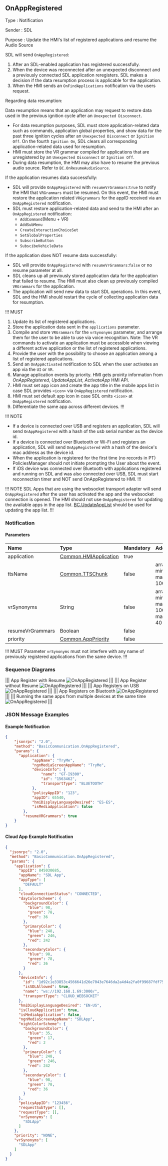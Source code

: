 ## OnAppRegistered

Type
: Notification

Sender
: SDL

Purpose
: Update the HMI's list of registered applications and resume the Audio Source

SDL will send `OnAppRegistered`:

  1. After an SDL-enabled application has registered successfully.
  2. When the device was reconnected after an unexpected disconnect and a previously connected SDL application reregisters. SDL makes a decision if the data resumption process is applicable for the application.
  3. When the HMI sends an `OnFindApplications` notification via the users request.

Regarding data resumption:

Data resumption means that an application may request to restore data used in the previous ignition cycle after an `Unexpected Disconnect`.


  * For data resumption purposes, SDL must store application-related data such as commands, application global properties, and show data for the past three ignition cycles after an `Unexpected Disconnect` or `Ignition Off`. On the fourth  `Ignition On`, SDL clears all corresponding application-related data used for resumption.
  * HMI must store the VR grammar compiled for applications that are unregistered by an `Unexpected Disconnect` or `Ignition Off`.
  * During data resumption, the HMI may also have to resume the previous audio source. Refer to `BC.OnResumeAudioSource`.

If the application resumes data successfully:

  * SDL will provide `OnAppRegistered` with `resumeVrGrammars`:`true` to notify the HMI that `VRGrammars` must be resumed. On this event, the HMI must restore the application related `VRGgrammars` for the appID received via an `OnAppRegistered` notification.
  * SDL must restore application-related data and send to the HMI after an `OnAppRegistered` notification:
    * `AddCommand`(Menu + VR)
    * `AddSubMenu`
    * `CreateInteractionChoiceSet`
    * `SetGlobalProperties`
    * `SubscribeButton`
    * `SubscibeVehicleData`

If the application does NOT resume data successfully:

  * SDL will provide `OnAppRegistered` with `resumeVrGrammars`:`false` or no resume parameter at all.
  * SDL cleans up all previously stored application data for the application that failed to resume. The HMI must also clean up previously compiled `VRGrammars` for the application.
  * The application will send new data to start SDL operations. In this event, SDL and the HMI should restart the cycle of collecting application data for resumption.

!!! MUST

  1. Update its list of registered applications.
  2. Store the application data sent in the `applications` parameter.
  3. Compile and store `VRGrammars` for the `vrSynonyms` parameter, and arrange them for the user to be able to use via voice recognition. Note: The VR commands to activate an application must be accessible when viewing a different active application or the list of registered applications.
  4. Provide the user with the possibility to choose an application among a list of registered applications.
  5. Send an `OnAppActivated` notification to SDL when the user activates an app via the `UI` or `VR`.   
  6. Manage application events by priority. HMI gets proirity information from _OnAppRegistered_, _UpdateAppList_, _ActivateApp_ HMI API.  
  7. HMI must set app icon and create the app title in the mobile apps list in case SDL provides `<icon>` via `OnAppRegistered` notification.  
  8. HMI must set default app icon in case SDL omits `<icon>` at `OnAppRegistered` notification.  
  9. Differentiate the same app across different devices.
!!!

!!! NOTE   
   * If a device is connected over USB and registers an application, SDL will send `OnAppRegistered` with a hash of the usb serial number as the device id.
   * If a device is connected over Bluetooth or Wi-Fi and registers an application, SDL will send `OnAppRegistered` with a hash of the device's mac address as the device id.
   * When the application is registered for the first time (no records in PT) PoliciesManager should not initiate prompting the User about the event.  
   * If iOS device was connected over Bluetooth with applications registered and running on SDL and was also connected over USB, SDL must start reconnection timer and NOT send OnAppRegistered to HMI.
!!!

!!! NOTE
SDL Apps that are using the websocket transport adapter will send `OnAppRegistered` after the user has activated the app and the websocket connection is opened. The HMI should not use `OnAppRegistered` for updating the available apps in the app list. [BC.UpdateAppList](../UpdateAppList) should be used for updating the app list. 
!!!



### Notification

#### Parameters

|Name|Type|Mandatory|Additional|
|:---|:---|:--------|:---------|
|application|[Common.HMIApplication](../../common/structs/#hmiapplication)|true||
|ttsName|[Common.TTSChunk](../../common/structs/#ttschunk)|false|array: true<br>minsize: 1<br>maxsize: 100|
|vrSynonyms|String|false|array: true<br>minsize: 1<br>maxsize: 100<br>maxlength: 40|
|resumeVrGrammars|Boolean|false||
|priority|[Common.AppPriority](../../common/enums/#apppriority)|false||

!!! MUST
  Parameter `vrSynonyms` must not interfere with any name of previously registered applications from the same device.
!!!

### Sequence Diagrams

|||
App Register with Resume
![OnAppRegistered](./assets/OnAppRegisteredResume.png)
|||
|||
App Register without Resume
![OnAppRegistered](./assets/OnAppRegisteredNoResume.png)
|||
|||
App Registers on USB
![OnAppRegistered](./assets/OnAppRegisteredUSB.png)
|||
|||
App Registers on Bluetooth
![OnAppRegistered](./assets/OnAppRegisteredBT.png)
|||
|||
Running the same apps from multiple devices at the same time
![OnAppRegistered](./assets/OnAppRegisteredMultipleDevices.png)
|||

### JSON Message Examples

#### Example Notification

```json
{
	"jsonrpc": "2.0",
	"method": "BasicCommunication.OnAppRegistered",
	"params": {
	  "application": {
			"appName": "TryMe",
			"ngnMediaScreenAppName": "TryMe",
			"deviceInfo": {
				"name": "GT-I9300",
				"id": "1563462",
				"transportType": "BLUETOOTH"
			},
			"policyAppID": "123",
			"appID": 65540,
			"hmiDisplayLanguageDesired": "ES-ES",
			"isMediaApplication": false
		},
		"resumeVRGrammars": true
	}
}
```

#### Cloud App Example Notification

```json
{
  "jsonrpc": "2.0",
  "method": "BasicCommunication.OnAppRegistered",
  "params": {
    "application": {
      "appID": 845030685,
      "appName": "SDL App",
      "appType": [
        "DEFAULT"
      ],
      "cloudConnectionStatus": "CONNECTED",
      "dayColorScheme": {
        "backgroundColor": {
          "blue": 98,
          "green": 78,
          "red": 36
        },
        "primaryColor": {
          "blue": 248,
          "green": 246,
          "red": 242
        },
        "secondaryColor": {
          "blue": 98,
          "green": 78,
          "red": 36
        }
      },
      "deviceInfo": {
        "id": "1d92c1e33853c4566641d26e7043e7646da2a4d4a2fa0f99687fdf75f7f40a93",
        "isSDLAllowed": true,
        "name": "ws://192.168.1.69:3000/",
        "transportType": "CLOUD_WEBSOCKET"
      },
      "hmiDisplayLanguageDesired": "EN-US",
      "isCloudApplication": true,
      "isMediaApplication": false,
      "ngnMediaScreenAppName": "SDLApp",
      "nightColorScheme": {
        "backgroundColor": {
          "blue": 35,
          "green": 17,
          "red": 2
        },
        "primaryColor": {
          "blue": 248,
          "green": 246,
          "red": 242
        },
        "secondaryColor": {
          "blue": 98,
          "green": 78,
          "red": 36
        }
      },
      "policyAppID": "123456",
      "requestSubType": [],
      "requestType": [],
      "vrSynonyms": [
        "SDLApp"
      ]
    },
    "priority": "NONE",
    "vrSynonyms": [
      "SDLApp"
    ]
  }
}
```
